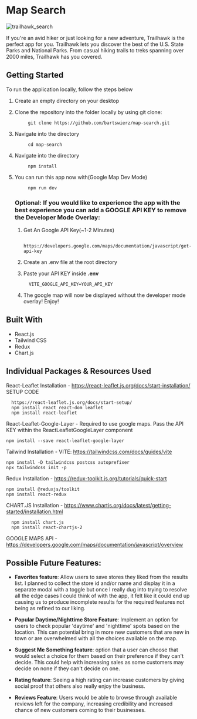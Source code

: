 # Map Search
![trailhawk_search](https://github.com/bartswierz/map-search/assets/100662080/86d2ef19-aaef-4773-9e5e-e27231ae1e12)

If you're an avid hiker or just looking for a new adventure, Trailhawk is the perfect app for you. Trailhawk lets you discover the best of the U.S. State Parks and National Parks. From casual hiking trails to treks spanning over 2000 miles, Trailhawk has you covered.

## Getting Started

To run the application locally, follow the steps below

1. Create an empty directory on your desktop
2. Clone the repository into the folder locally by using git clone:

            git clone https://github.com/bartswierz/map-search.git

3. Navigate into the directory

            cd map-search

4. Navigate into the directory

            npm install

5. You can run this app now with(Google Map Dev Mode)

            npm run dev

   ### Optional: If you would like to experience the app with the best experience you can add a GOOGLE API KEY to remove the Developer Mode Overlay:

   1. Get An Google API Key(~1-2 Minutes)

            https://developers.google.com/maps/documentation/javascript/get-api-key

   2. Create an .env file at the root directory
   3. Paste your API KEY inside <strong>.env</strong>
   
            VITE_GOOGLE_API_KEY=YOUR_API_KEY

   4. The google map will now be displayed without the developer mode overlay! Enjoy!

## Built With

- React.js
- Tailwind CSS
- Redux
- Chart.js

## Individual Packages & Resources Used

React-Leaflet Installation - https://react-leaflet.js.org/docs/start-installation/
SETUP CODE 

      https://react-leaflet.js.org/docs/start-setup/
      npm install react react-dom leaflet
      npm install react-leaflet

React-Leaflet-Google-Layer - Required to use google maps. Pass the API KEY within the ReactLeafletGoogleLayer component

    npm install --save react-leaflet-google-layer

Tailwind Installation - VITE: https://tailwindcss.com/docs/guides/vite

    npm install -D tailwindcss postcss autoprefixer
    npx tailwindcss init -p

Redux Installation - https://redux-toolkit.js.org/tutorials/quick-start

    npm install @reduxjs/toolkit
    npm install react-redux

CHART.JS Installation - https://www.chartjs.org/docs/latest/getting-started/installation.html

      npm install chart.js
      npm install react-chartjs-2

GOOGLE MAPS API - https://developers.google.com/maps/documentation/javascript/overview

## Possible Future Features:
- <strong>Favorites feature</strong>: Allow users to save stores they liked from the results list. I planned to collect the store id and/or name and display it in a separate modal with a toggle but once I really dug into trying to resolve all the edge cases I could think of with the app, it felt like it could end up causing us to produce incomplete results for the required features not being as refined to our liking.
      
- <strong>Popular Daytime/Nighttime Store Feature</strong>: Implement an option for users to check popular 'daytime' and 'nighttime' spots based on the location. This can potential bring in more new customers that are new in town or are overwhelmed with all the choices available on the map.
      
- <strong>Suggest Me Something feature</strong>: option that a user can choose that would select a choice for them based on their preference if they can't decide. This could help with increasing sales as some customers may decide on none if they can't decide on one.
    
- <strong>Rating feature</strong>: Seeing a high rating can increase customers by giving social proof that others also really enjoy the business.
    
- <strong>Reviews Feature</strong>: Users would be able to browse through available reviews left for the company, increasing credibility and increased chance of new customers coming to their businesses. 
    
